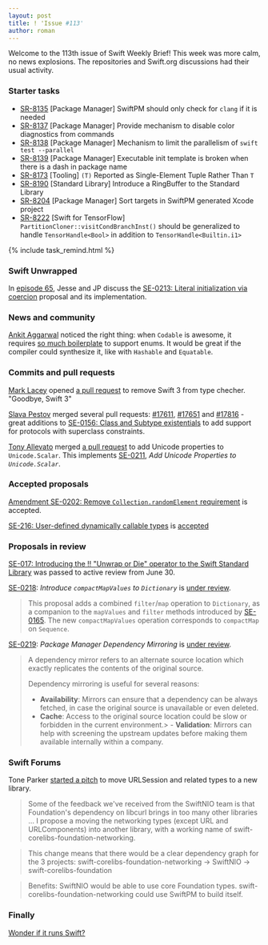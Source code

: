```yaml
---
layout: post
title: ! 'Issue #113'
author: roman
---
```


Welcome to the 113th issue of Swift Weekly Brief! This week was more calm, no news explosions. The repositories and Swift.org discussions had their usual activity.

<!--excerpt-->

### Starter tasks

- [SR-8135](https://bugs.swift.org/browse/SR-8135) [Package Manager] SwiftPM should only check for `clang` if it is needed
- [SR-8137](https://bugs.swift.org/browse/SR-8137) [Package Manager] Provide mechanism to disable color diagnostics from commands
- [SR-8138](https://bugs.swift.org/browse/SR-8138) [Package Manager] Mechanism to limit the parallelism of `swift test --parallel`
- [SR-8139](https://bugs.swift.org/browse/SR-8139) [Package Manager] Executable init template is broken when there is a dash in package name
- [SR-8173](https://bugs.swift.org/browse/SR-8172) [Tooling] `(T)` Reported as Single-Element Tuple Rather Than `T`
- [SR-8190](https://bugs.swift.org/browse/SR-8190) [Standard Library] Introduce a RingBuffer to the Standard Library
- [SR-8204](https://bugs.swift.org/browse/SR-8204) [Package Manager] Sort targets in SwiftPM generated Xcode project
- [SR-8222](https://bugs.swift.org/browse/SR-8222) [Swift for TensorFlow] `PartitionCloner::visitCondBranchInst()` should be generalized to handle `TensorHandle<Bool>` in addition to `TensorHandle<Builtin.i1>`

{% include task_remind.html %}

### Swift Unwrapped

In [episode 65](https://spec.fm/podcasts/swift-unwrapped/160476), Jesse and JP discuss the [SE-0213: Literal initialization via coercion](https://github.com/apple/swift-evolution/blob/master/proposals/0213-literal-init-via-coercion.md) proposal and its implementation.

### News and community

[Ankit Aggarwal](https://twitter.com/aciidb0mb3r) noticed the right thing: when `Codable` is awesome, it requires [so much boilerplate](https://github.com/apple/swift-package-manager/pull/1655/files#diff-31d171cad93e680d3ffc6cb3c4fc6848R13) to support enums. It would be great if the compiler could synthesize it, like with `Hashable` and `Equatable`.

### Commits and pull requests

[Mark Lacey](https://github.com/rudkx) opened [a pull request](https://github.com/apple/swift/pull/17691) to remove Swift 3 from type checher. "Goodbye, Swift 3"

[Slava Pestov](https://twitter.com/slava_pestov) merged several pull requests: [#17611](https://github.com/apple/swift/pull/17611), [#17651](https://github.com/apple/swift/pull/17651) and [#17816](https://github.com/apple/swift/pull/17816) - great additions to [SE-0156: Class and Subtype existentials](https://github.com/apple/swift-evolution/blob/master/proposals/0156-subclass-existentials.md) to add support for protocols with superclass constraints.

[Tony Allevato](https://github.com/allevato) merged [a pull request](https://github.com/apple/swift/pull/15593) to add Unicode properties to `Unicode.Scalar`. This implements [SE-0211](https://github.com/apple/swift-evolution/blob/master/proposals/0211-unicode-scalar-properties.md), *Add Unicode Properties to `Unicode.Scalar`*.

### Accepted proposals

[Amendment SE-0202: Remove `Collection.randomElement` requirement](https://github.com/apple/swift-evolution/pull/863) is accepted.

[SE-216: User-defined dynamically callable types](https://github.com/apple/swift-evolution/blob/master/proposals/0216-dynamic-callable.md) is [accepted](https://forums.swift.org/t/accepted-se-216-user-defined-dynamically-callable-types/14110)

### Proposals in review

[SE-017: Introducing the !! "Unwrap or Die" operator to the Swift Standard Library](https://github.com/apple/swift-evolution/blob/master/proposals/0217-bangbang.md) was passed to active review from June 30. 

[SE-0218](https://github.com/apple/swift-evolution/blob/master/proposals/0218-introduce-compact-map-values.md): *Introduce `compactMapValues` to `Dictionary`* is [under review](https://forums.swift.org/t/se-0218-introduce-compactmapvalues-to-dictionary/14266).

> This proposal adds a combined `filter`/`map` operation to `Dictionary`, as a companion to the `mapValues` and `filter` methods introduced by [SE-0165](https://github.com/apple/swift-evolution/blob/master/proposals/0165-dict.md). The new `compactMapValues` operation corresponds to `compactMap` on `Sequence`.

[SE-0219](https://github.com/apple/swift-evolution/blob/master/proposals/0219-package-manager-dependency-mirroring.md): *Package Manager Dependency Mirroring* is [under review](https://forums.swift.org/t/se-0219-package-manager-dependency-mirroring/14371).

> A dependency mirror refers to an alternate source location which exactly replicates the contents of the original source.
>
> Dependency mirroring is useful for several reasons:
>
> - **Availability**: Mirrors can ensure that a dependency can be always fetched, in case the original source is unavailable or even deleted.
> - **Cache**: Access to the original source location could be slow or forbidden in the current environment.> - **Validation**: Mirrors can help with screening the upstream updates before making them available internally within a company.

### Swift Forums

Tone Parker [started a pitch](https://forums.swift.org/t/pitch-move-urlsession-to-new-foundationnetworking-module/14002) to move URLSession and related types to a new library.

> Some of the feedback we've received from the SwiftNIO team is that Foundation's dependency on libcurl brings in too many other libraries
> ...
> I propose a moving the networking types (except URL and URLComponents) into another library, with a working name of swift-corelibs-foundation-networking.

> This change means that there would be a clear dependency graph for the 3 projects: 
> swift-corelibs-foundation-networking -> SwiftNIO -> swift-corelibs-foundation

> Benefits:
> SwiftNIO would be able to use core Foundation types.
> swift-corelibs-foundation-networking could use SwiftPM to build itself.

### Finally

[Wonder if it runs Swift?](https://twitter.com/slava_pestov/status/1016534163988496384)
